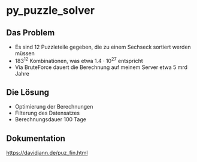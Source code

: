 # py_puzzle_solver

## Das Problem

- Es sind 12 Puzzleteile gegeben, die zu einem Sechseck sortiert werden müssen
- $183^{12}$ Kombinationen, was etwa $1.4\cdot10^{27}$ entspricht
- Via BruteForce dauert die Berechnung auf meinem Server etwa 5 mrd Jahre

## Die Lösung

- Optimierung der Berechnungen
- Filterung des Datensatzes
- Berechnungsdauer 100 Tage

## Dokumentation

https://davidjann.de/puz_fin.html
